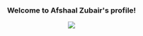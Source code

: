 <h3 align="center">
  Welcome to Afshaal Zubair's profile!
</h3>

<p align="center">
  <img src = "https://readme-typing-svg.herokuapp.com?color=%23DCD0FF&size=24&lines=%F0%9F%98%B3%F0%9F%98%B3%F0%9F%98%B3%F0%9F%98%B3%F0%9F%98%B3%F0%9F%98%B3%F0%9F%98%B3%F0%9F%98%B3%F0%9F%98%B3%F0%9F%98%B3%F0%9F%98%B3%F0%9F%98%B3%F0%9F%98%B3">
</p>


